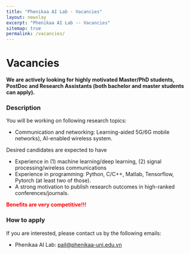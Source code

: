 ```yaml
---
title: "Phenikaa AI Lab - Vacancies"
layout: newslay
excerpt: "Phenikaa AI Lab -- Vacancies"
sitemap: true
permalink: /vacancies/
---
```


# Vacancies

**We are actively looking for highly motivated Master/PhD students, PostDoc and Research Assistants (both bachelor and master students can apply).**

### Description

You will be working on following research topics:
-	Communication and networking: Learning-aided 5G/6G mobile networks), AI-enabled wireless system.

Desired candidates are expected to have
-	Experience in (1) machine learning/deep learning, (2) signal processing/wireless communications
-	Experience in programming: Python, C/C++, Matlab, Tensorflow, Pytorch (at least two of those).
-	A strong motivation to publish research outcomes in high-ranked conferences/journals.

<span style="color:red;font-weight:bold"> Benefits are very competitive!!! </span>

### How to apply
If you are interested, please contact us by the following emails:

- Phenikaa AI Lab: [pail@phenikaa-uni.edu.vn](mailto:pail@phenikaa-uni.edu.vn)

